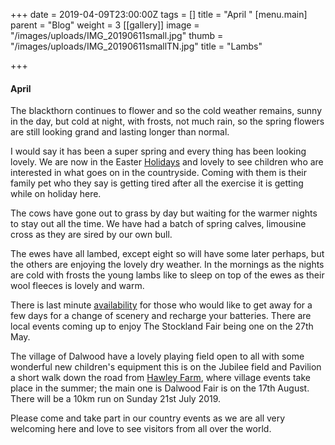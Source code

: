 +++
date = 2019-04-09T23:00:00Z
tags = []
title = "April "
[menu.main]
parent = "Blog"
weight = 3
[[gallery]]
image = "/images/uploads/IMG_20190611small.jpg"
thumb = "/images/uploads/IMG_20190611smallTN.jpg"
title = "Lambs"

+++
#### April

The blackthorn continues to flower and so the cold weather remains, sunny in the day, but cold at night, with frosts, not much rain, so the spring flowers are still looking grand and lasting longer than normal.

I would say it has been a super spring and every thing has been looking lovely. We are now in the Easter [Holidays](https://www.hawleyfarm.co.uk/accommodation/stables/ "stables") and lovely to see children who are interested in what goes on in the countryside. Coming with them is their family pet who they say is getting tired after all the exercise it is getting while on holiday here.

The cows have gone out to grass by day but waiting for the warmer nights to stay out all the time. We have had a batch of spring calves,  limousine cross as they are sired by our own bull.

The ewes have all lambed, except eight so will have some  later perhaps, but the others are enjoying the lovely dry weather. In the mornings as the nights are cold with frosts the young lambs like to sleep on top of the ewes as their wool fleeces is lovely and warm.

There is last minute [availability](https://www.hawleyfarm.co.uk/booking/ "availability") for those who would like to get away for a few days for a change of scenery and recharge your batteries. There are local events coming up to enjoy The Stockland Fair  being one on the 27th May.

The village of Dalwood have a lovely playing field open to all with some wonderful new children's equipment this is on the Jubilee field and Pavilion a short walk down the road from [Hawley Farm](https://www.hawleyfarm.co.uk "Home"), where village events take place in the summer; the main one is Dalwood Fair is on the 17th August. There will be a 10km run on Sunday 21st July 2019.

Please come and take part in our country events as we are all very welcoming here and love to see visitors from all over the world.
